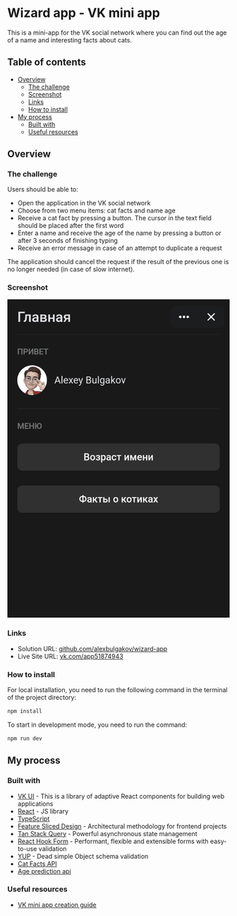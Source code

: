 # Wizard app - VK mini app

This is a mini-app for the VK social network where you can find out the age of a name and interesting facts about cats.

## Table of contents

- [Overview](#overview)
  - [The challenge](#the-challenge)
  - [Screenshot](#screenshot)
  - [Links](#links)
  - [How to install](#how-to-install)
- [My process](#my-process)
  - [Built with](#built-with)
  - [Useful resources](#useful-resources)

## Overview

### The challenge

Users should be able to:

- Open the application in the VK social network
- Choose from two menu items: cat facts and name age
- Receive a cat fact by pressing a button. The cursor in the text field should be placed after the first word
- Enter a name and receive the age of the name by pressing a button or after 3 seconds of finishing typing
- Receive an error message in case of an attempt to duplicate a request

The application should cancel the request if the result of the previous one is no longer needed (in case of slow internet).

### Screenshot

![](./screenshot.jpg)

### Links

- Solution URL: [github.com/alexbulgakov/wizard-app](https://github.com/alexbulgakov/fun-communities)
- Live Site URL: [vk.com/app51874943](https://vk.com/app51874943)

### How to install

For local installation, you need to run the following command in the terminal of the project directory:

```bash
npm install
```

To start in development mode, you need to run the command:

```bash
npm run dev
```

## My process

### Built with

- [VK UI](https://vkcom.github.io/VKUI/#/About) - This is a library of adaptive React components for building web applications
- [React](https://reactjs.org/) - JS library
- [TypeScript](https://www.typescriptlang.org/)
- [Feature Sliced Design](https://feature-sliced.design/) - Architectural methodology for frontend projects
- [Tan Stack Query](https://tanstack.com/query/latest) - Powerful asynchronous state management
- [React Hook Form](https://www.react-hook-form.com/) - Performant, flexible and extensible forms with easy-to-use validation
- [YUP](https://github.com/jquense/yup) - Dead simple Object schema validation
- [Cat Facts API](https://catfact.ninja/)
- [Age prediction api](https://agify.io/)

### Useful resources

- [VK mini app creation guide](https://dev.vk.com/en/mini-apps/getting-started)
